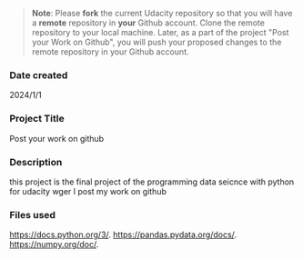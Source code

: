 >**Note**: Please **fork** the current Udacity repository so that you will have a **remote** repository in **your** Github account. Clone the remote repository to your local machine. Later, as a part of the project "Post your Work on Github", you will push your proposed changes to the remote repository in your Github account.

### Date created
2024/1/1
### Project Title
Post your work on github
### Description
this project is the final project of the programming data seicnce with python for udacity wger I post my work on github
### Files used
https://docs.python.org/3/.
https://pandas.pydata.org/docs/.
https://numpy.org/doc/.

